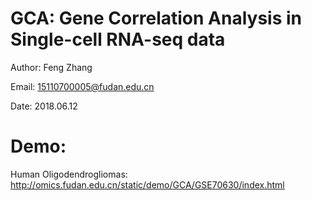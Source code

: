 # GCA: Gene Correlation Analysis in Single-cell RNA-seq data

Author: Feng Zhang

Email: 15110700005@fudan.edu.cn

Date: 2018.06.12

# Demo: 

Human Oligodendrogliomas: http://omics.fudan.edu.cn/static/demo/GCA/GSE70630/index.html
